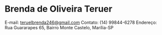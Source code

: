# Brenda de Oliveira Teruer

E-mail: teruelbrenda246@gmail.com
Contato: (14) 99844-6278
Endereço: Rua Guararapes 65, Bairro Monte Castelo, Marília-SP 
